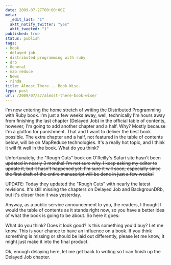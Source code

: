 ```yaml
---
date: 2009-07-27T00:00:00Z
meta:
  _edit_last: "1"
  aktt_notify_twitter: "yes"
  aktt_tweeted: "1"
published: true
status: publish
tags:
- book
- delayed job
- distributed programming with ruby
- drb
- General
- map reduce
- News
- rinda
title: Almost There... Book Wise.
type: post
url: /2009/07/27/almost-there-book-wise/
---
```


I'm now entering the home stretch of writing the Distributed Programming with Ruby book. I'm just a few weeks away, well, technically I'm hours away from finishing the last chapter (Delayed Job) in the official table of contents, however, I'm going to add another chapter and a half. Why? Mostly because I'm a glutton for punishment. That and I want to deliver the best book possible. The extra chapter and a half, not featured in the table of contents below, will be on MapReduce technologies. It's a really hot topic, and I think it will fit well in the book. What do you think?

<del datetime="2009-07-29T03:01:37+00:00">Unfortunately, the "Rough Cuts" book on O'Reilly's Safari site hasn't been updated in nearly 3 months! I'm not sure why. I keep asking my editor to update it, but it hasn't happened yet. I'm sure it will soon, especially since the first draft of the entire manuscript will be done in just a few weeks!</del>

UPDATE: Today they updated the "Rough Cuts" with nearly the latest revisions. It's still missing the chapters on Delayed Job and BackgrounDRb, but it's closer than it was yesterday. 

Anyway, as a public service announcement to you, the readers, I thought I would the table of contents as it stands right now, so you have a better idea of what the book is going to be about. So here it goes:

<script src="http://gist.github.com/156861.js"></script>

What do you think? Does it look good? Is this something you'd buy? Let me know. This is your chance to have an influence on a book. If you think something is missing or should be laid out differently, please let me know, it might just make it into the final product.

Ok, enough delaying here, let me get back to writing so I can finish up the Delayed Job chapter.
